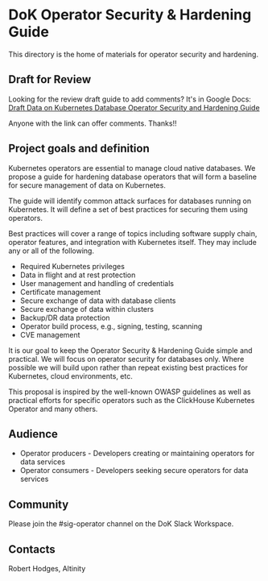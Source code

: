 # DoK Operator Security & Hardening Guide

This directory is the home of materials for operator security and hardening. 

## Draft for Review

Looking for the review draft guide to add comments? It's in Google Docs:
[Draft Data on Kubernetes Database Operator Security and Hardening Guide](https://docs.google.com/document/d/1tzBNFEFma2zVwXMcu1TywlbjbcVIwT0K8sU6foF0PCE/edit?usp=sharing)

Anyone with the link can offer comments. Thanks!!

## Project goals and definition

Kubernetes operators are essential to manage cloud native databases. We
propose a guide for hardening database operators that will form a baseline
for secure management of data on Kubernetes.

The guide will identify common attack surfaces for databases running
on Kubernetes. It will define a set of best practices for securing them
using operators.

Best practices will cover a range of topics including software supply
chain, operator features, and integration with Kubernetes itself. They
may include any or all of the following.

* Required Kubernetes privileges
* Data in flight and at rest protection
* User management and handling of credentials
* Certificate management
* Secure exchange of data with database clients
* Secure exchange of data within clusters
* Backup/DR data protection
* Operator build process, e.g., signing, testing, scanning
* CVE management

It is our goal to keep the Operator Security & Hardening Guide simple and
practical. We will focus on operator security for databases only. Where
possible we will build upon rather than repeat existing best practices
for Kubernetes, cloud environments, etc.

This proposal is inspired by the well-known OWASP guidelines as well as
practical efforts for specific operators such as the ClickHouse Kubernetes
Operator and many others.

## Audience

* Operator producers - Developers creating or maintaining operators for data services
* Operator consumers - Developers seeking secure operators for data services

## Community

Please join the #sig-operator channel on the DoK Slack Workspace.

## Contacts

Robert Hodges, Altinity
